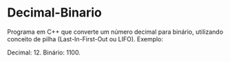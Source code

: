 # Decimal-Binario

Programa em C++ que converte um número decimal para binário, utilizando conceito de pilha (Last-In-First-Out ou LIFO). Exemplo:

Decimal: 12.
Binário: 1100.

